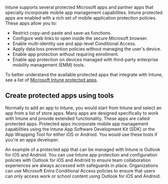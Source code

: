 Intune supports several protected Microsoft apps and partner apps that specially incorporate mobile app management capabilities. Intune protected apps are enabled with a rich set of mobile application protection policies. These apps allow you to:

- Restrict copy-and-paste and save-as functions.
- Configure web links to open inside the secure Microsoft browser.
- Enable multi-identity use and app-level Conditional Access.
- Apply data loss prevention policies without managing the user's device.
- Enable app protection without requiring enrollment.
- Enable app protection on devices managed with third-party enterprise mobility management (EMM) tools.

To better understand the available protected apps that integrate with Intune, see a list of [Microsoft Intune protected apps](/mem/intune/apps/apps-supported-intune-apps?azure-portal=true).

## Create protected apps using tools

Normally to add an app to Intune, you would start from Intune and select an app from a list of store apps. Many apps are designed specifically to work with Intune and provide extended functionality. These apps are called protected apps. Protected apps incorporate mobile app management capabilities using the Intune App Software Development Kit (SDK) or the App Wrapping Tool for either iOS or Android. You would use these tools if you're an apps developer.

An example of a protected app that can be managed with Intune is Outlook for iOS and Android. You can use Intune app protection and configuration policies with Outlook for iOS and Android to ensure team collaboration experiences are always accessed with safeguards in place. Organizations can use Microsoft Entra Conditional Access policies to ensure that users can only access work or school content using Outlook for iOS and Android.
